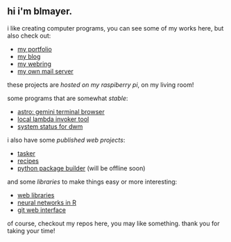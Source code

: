 hi i'm blmayer.
--------------

i like creating computer programs, you can see some of my works here,
but also check out:

- [my portfolio](https://blmayer.dev)
- [my blog](https://saucecode.bar)
- [my webring](https://derelict.garden)
- [my own mail server](https://dovel.email)

these projects are *hosted on my raspiberry pi*, on my living room!

some programs that are somewhat *stable*:

- [astro: gemini terminal browser](https://github.com/astro)
- [local lambda invoker tool](https://github.com/blmayer/awslambdarpc)
- [system status for dwm](https://github.com/blmayer/sysmon)

i also have some *published web projects*:

- [tasker](https://tasker.blmayer.dev)
- [recipes](https://feitaemcasa.com)
- [python package builder](https://gopip.blmayer.dev) (will be offline soon)

and some *libraries* to make things easy or more interesting:

- [web libraries](https://github.com/weblibs)
- [neural networks in R](https://github.com/deep)
- [git web interface](https://blmayer.dev/x/gwi)

of course, checkout my repos here, you may like something.
thank you for taking your time!
